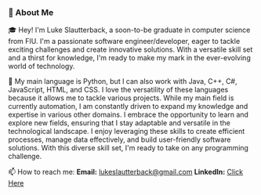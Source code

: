 ### 🚀 About Me

🎓 Hey! I'm Luke Slautterback, a soon-to-be graduate in computer science from FIU. I'm a passionate software engineer/developer, eager to tackle exciting challenges and create innovative solutions. With a versatile skill set and a thirst for knowledge, I'm ready to make my mark in the ever-evolving world of technology.

💬 My main language is Python, but I can also work with Java, C++, C#, JavaScript, HTML, and CSS. I love the versatility of these languages because it allows me to tackle various projects. While my main field is currently automation, I am constantly driven to expand my knowledge and expertise in various other domains. I embrace the opportunity to learn and explore new fields, ensuring that I stay adaptable and versatile in the technological landscape. I enjoy leveraging these skills to create efficient processes, manage data effectively, and build user-friendly software solutions. With this diverse skill set, I'm ready to take on any programming challenge.

📫 How to reach me: **Email:** lukeslautterback@gmail.com **LinkedIn:** [Click Here](https://www.linkedin.com/in/luke-slautterback-713728233/)
